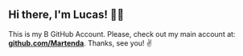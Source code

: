 ## Hi there, I'm Lucas! 👋😁

This is my B GitHub Account. Please, check out my main account at: **[github.com/Martenda](https://github.com/Martenda)**. Thanks, see you! ✌️

